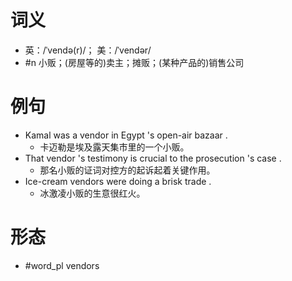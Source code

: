 # 词义
- 英：/ˈvendə(r)/； 美：/ˈvendər/
- #n 小贩；(房屋等的)卖主；摊贩；(某种产品的)销售公司
# 例句
- Kamal was a vendor in Egypt 's open-air bazaar .
	- 卡迈勒是埃及露天集市里的一个小贩。
- That vendor 's testimony is crucial to the prosecution 's case .
	- 那名小贩的证词对控方的起诉起着关键作用。
- Ice-cream vendors were doing a brisk trade .
	- 冰激凌小贩的生意很红火。
# 形态
- #word_pl vendors
